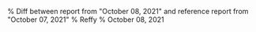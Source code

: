 % Diff between report from "October 08, 2021" and reference report from "October 07, 2021"
% Reffy
% October 08, 2021


